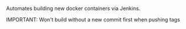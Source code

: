 Automates building new docker containers via Jenkins.

IMPORTANT:
Won't build without a new commit first when pushing tags

